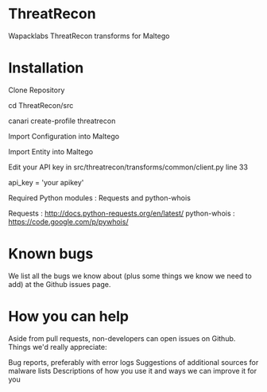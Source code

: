 ThreatRecon
===========

Wapacklabs ThreatRecon transforms for Maltego

# Installation

Clone Repository

cd ThreatRecon/src

canari create-profile threatrecon

Import Configuration into Maltego

Import Entity into Maltego

Edit your API key in src/threatrecon/transforms/common/client.py line 33

api_key = 'your apikey'


Required Python modules : Requests and python-whois 

Requests     : http://docs.python-requests.org/en/latest/
python-whois : https://code.google.com/p/pywhois/


# Known bugs

We list all the bugs we know about (plus some things we know we need to add) at the Github issues page.

# How you can help

Aside from pull requests, non-developers can open issues on Github. Things we'd really appreciate:

Bug reports, preferably with error logs
Suggestions of additional sources for malware lists
Descriptions of how you use it and ways we can improve it for you

